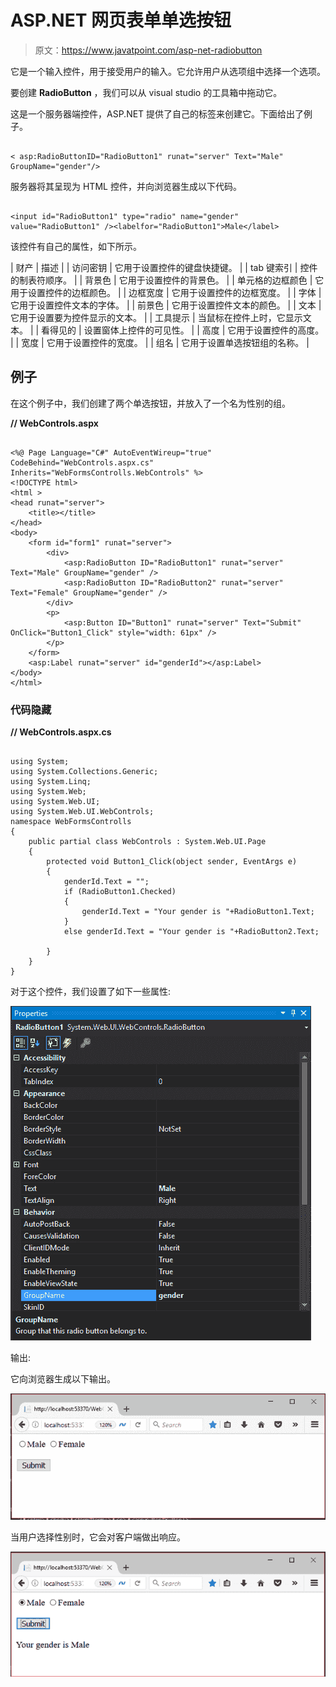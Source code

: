# ASP.NET 网页表单单选按钮

> 原文：<https://www.javatpoint.com/asp-net-radiobutton>

它是一个输入控件，用于接受用户的输入。它允许用户从选项组中选择一个选项。

要创建 **RadioButton** ，我们可以从 visual studio 的工具箱中拖动它。

这是一个服务器端控件，ASP.NET 提供了自己的标签来创建它。下面给出了例子。

```

< asp:RadioButtonID="RadioButton1" runat="server" Text="Male" GroupName="gender"/>

```

服务器将其呈现为 HTML 控件，并向浏览器生成以下代码。

```

<input id="RadioButton1" type="radio" name="gender" value="RadioButton1" /><labelfor="RadioButton1">Male</label>

```

该控件有自己的属性，如下所示。

| 财产 | 描述 |
| 访问密钥 | 它用于设置控件的键盘快捷键。 |
| tab 键索引 | 控件的制表符顺序。 |
| 背景色 | 它用于设置控件的背景色。 |
| 单元格的边框颜色 | 它用于设置控件的边框颜色。 |
| 边框宽度 | 它用于设置控件的边框宽度。 |
| 字体 | 它用于设置控件文本的字体。 |
| 前景色 | 它用于设置控件文本的颜色。 |
| 文本 | 它用于设置要为控件显示的文本。 |
| 工具提示 | 当鼠标在控件上时，它显示文本。 |
| 看得见的 | 设置窗体上控件的可见性。 |
| 高度 | 它用于设置控件的高度。 |
| 宽度 | 它用于设置控件的宽度。 |
| 组名 | 它用于设置单选按钮组的名称。 |

## 例子

在这个例子中，我们创建了两个单选按钮，并放入了一个名为性别的组。

**// WebControls.aspx**

```

<%@ Page Language="C#" AutoEventWireup="true" CodeBehind="WebControls.aspx.cs" 
Inherits="WebFormsControlls.WebControls" %>
<!DOCTYPE html>
<html >
<head runat="server">
    <title></title>
</head>
<body>
    <form id="form1" runat="server">
        <div>
            <asp:RadioButton ID="RadioButton1" runat="server" Text="Male" GroupName="gender" />
            <asp:RadioButton ID="RadioButton2" runat="server" Text="Female" GroupName="gender" />
        </div>
        <p>
            <asp:Button ID="Button1" runat="server" Text="Submit" OnClick="Button1_Click" style="width: 61px" />
        </p>
    </form>
    <asp:Label runat="server" id="genderId"></asp:Label>
</body>
</html>

```

### 代码隐藏

**// WebControls.aspx.cs**

```

using System;
using System.Collections.Generic;
using System.Linq;
using System.Web;
using System.Web.UI;
using System.Web.UI.WebControls;
namespace WebFormsControlls
{
    public partial class WebControls : System.Web.UI.Page
    {
        protected void Button1_Click(object sender, EventArgs e)
        {
            genderId.Text = "";
            if (RadioButton1.Checked)
            {
                genderId.Text = "Your gender is "+RadioButton1.Text;
            }
            else genderId.Text = "Your gender is "+RadioButton2.Text;

        }
    }
}

```

对于这个控件，我们设置了如下一些属性:

![ASP RadioButton 1](img/777229f7b940bb1dd6377596e2368a3c.png)

输出:

它向浏览器生成以下输出。

![ASP RadioButton 2](img/63c92ba6382d564ade6378b12e35fad3.png)

当用户选择性别时，它会对客户端做出响应。

![ASP RadioButton 3](img/a67d461576368a79c22d6467480dfe93.png)